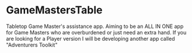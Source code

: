 # GameMastersTable
Tabletop Game Master's assistance app. Aiming to be an ALL IN ONE app for Game Masters who are overburdened or just need an extra hand. If you are looking for a Player version I will be developing another app called "Adventurers Toolkit"
